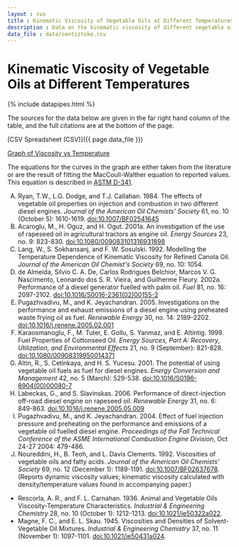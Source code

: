 ```yaml
---
layout : svo
title : Kinematic Viscosity of Vegetable Oils at Different Temperatures -- SVO Powering Your Vehicle with Straight Vegetable Oil
description : Data on the kinematic viscosity of different vegetable oils reported in the literature and presented in table and graph formats
data_file : data/centistoke.csv
---
```

<style type="text/css">
    ol { list-style-type: upper-alpha; }
</style>

# Kinematic Viscosity of Vegetable Oils at Different Temperatures

{% include datapipes.html %}

The sources for the data below are given in the far right hand 
column of the table, and the full citations are at the bottom of the 
page.

[CSV Spreadsheet (CSV)]({{ page.data_file }})

<object data="viscosity_color.pdf#zoom=scale" type="application/pdf" 
	width="100%" height="60%">
	<a href="viscosity_color.pdf">
		Graph of Viscosity vs Temperature	
	</a>
</object>

The equations for the curves in the graph are either taken from the
literature or are the result of fitting the MacCoull-Walther equation
to reported values. This equation is described in <a
href="http://www.astm.org/Standards/D341.htm">ASTM D-341</a>.

1. Ryan, T.W., L.G. Dodge, and T.J. Callahan. 1984. The effects of
   vegetable oil properties on injection and combustion in two
   different diesel engines. _Journal of the American Oil Chemists'
   Society_ 61, no. 10 (October 5):
   1610-1619. [ doi:10.1007/BF02541645 ][2]
2. Acaroglu, M., H. Oguz, and H. Ogut. 2001a. An investigation of the
   use of rapeseed oil in agricultural tractors as engine oil. _Energy
   Sources_ 23, no. 9: 823-830. [ doi:10.1080/009083101316931898 ][3]
3. Lang, W., S. Sokhansanj, and F. W. Sosulski. 1992. Modelling the
   Temperature Dependence of Kinematic Viscosity for Refined Canola
   Oil. _Journal of the American Oil Chemist's Society_ 69,
   no. 10: 1054.
4. de Almeida, Silvio C. A. De, Carlos Rodrigues Belchior, Marcos
   V. G. Nascimento, Leonardo dos S. R. Vieira, and Guilherme
   Fleury. 2002a. Performance of a diesel generator fuelled with palm
   oil. _Fuel_ 81, no. 16:
   2097-2102. [ doi:10.1016/S0016-2361(02)00155-2 ][4]
5. Pugazhvadivu, M., and K. Jeyachandran. 2005. Investigations on the
   performance and exhaust emissions of a diesel engine using
   preheated waste frying oil as fuel. _Renewable Energy_ 30, no. 14:
   2189-2202. [ doi:10.1016/j.renene.2005.02.001 ][5]
6. Karaosmanoglu, F., M. Tuter, E. Gollu, S. Yanmaz, and
   E. Altintig. 1999. Fuel Properties of Cottonseed Oil. _Energy
   Sources, Part A: Recovery, Utilization, and Environmental Effects_
   21, no. 9 (September):
   821-828. [ doi:10.1080/00908319950014371 ][6]
7. Altin, R., S. Cetinkaya, and H. S. Yucesu. 2001. The potential of
   using vegetable oil fuels as fuel for diesel engines. _Energy
   Conversion and Management_ 42, no. 5 (March):
   529-538. [ doi:10.1016/S0196-8904(00)00080-7 ][7]
8. Labeckas, G., and S. Slavinskas. 2006. Performance of
   direct-injection off-road diesel engine on rapeseed oil. _Renewable
   Energy_ 31, no. 6: 849-863. [ doi:10.1016/j.renene.2005.05.009 ][8]
9. Pugazhvadivu, M., and K. Jeyachandran. 2004. Effect of fuel
   injection pressure and preheating on the performance and emissions
   of a vegetable oil fuelled diesel engine. _Proceedings of the Fall
   Technical Conference of the ASME International Combustion Engine
   Division_, Oct 24-27 2004: 479-486.
10. Noureddini, H., B. Teoh, and L. Davis Clements. 1992. Viscosities
    of vegetable oils and fatty acids. _Journal of the American Oil
    Chemists' Society_ 69, no. 12 (December 1):
    1189-1191. [doi:10.1007/BF02637678][9]. (Reports dynamic viscosity
    values; kinematic viscosity calculated with density/temperature
    values found in accompanying paper.)

* Rescorla, A. R., and F. L. Carnahan. 1936. Animal and Vegetable Oils
  Viscosity-Temperature Characteristics. _Industrial & Engineering
  Chemistry_ 28, no. 10 (October 1):
  1212-1213. [doi:10.1021/ie50322a022][10].
* Magne, F. C., and E. L. Skau. 1945. Viscosities and Densities of
  Solvent-Vegetable Oil Mixtures. _Industrial & Engineering Chemistry_
  37, no. 11 (November 1): 1097-1101. [doi:10.1021/ie50431a024][11].


[1]: http://www.astm.org/Standards/D341.htm
[2]: http://dx.doi.org/10.1007/BF02541645
[3]: http://dx.doi.org/10.1080/009083101316931898
[4]: http://dx.doi.org/10.1016/S0016-2361(02)00155-2
[5]: http://dx.doi.org/10.1016/j.renene.2005.02.001
[6]: http://dx.doi.org/10.1080/00908319950014371
[7]: http://dx.doi.org/10.1016/S0196-8904(00)00080-7
[8]: http://dx.doi.org/10.1016/j.renene.2005.05.009
[9]: http://dx.doi.org/10.1007/BF02637678
[10]: http://dx.doi.org/10.1021/ie50322a022
[11]: http://dx.doi.org/10.1021/ie50431a024

